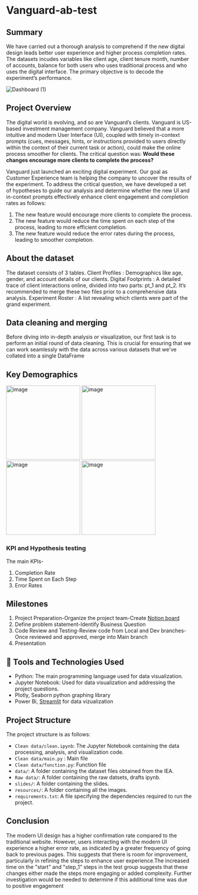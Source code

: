 # Vanguard-ab-test

## Summary

We have carried out a thorough analysis to comprehend if the new digital design leads better user experience and higher process completion rates. The datasets incudes variables like client age, client tenure month, number of accounts, balance for both users who uses traditional process and who uses the digital interface. The primary objective is to decode the experiment’s performance. 



![Dashboard (1)](https://github.com/user-attachments/assets/d72f1ca7-6fdd-49c6-a7bf-5e1d8a5e35a9)






## Project Overview

The digital world is evolving, and so are Vanguard’s clients. Vanguard is US-based investment management company. Vanguard believed that a more intuitive and modern User Interface (UI), coupled with timely in-context prompts (cues, messages, hints, or instructions provided to users directly within the context of their current task or action), could make the online process smoother for clients. The critical question was: **Would these changes encourage more clients to complete the process?**

Vanguard just launched an exciting digital experiment. Our goal as Customer Experience team is helping the company to uncover the results of the experiment. To address the critical question, we have developed a set of hypotheses to guide our analysis and determine whether the new UI and in-context prompts effectively enhance client engagement and completion rates as follows: <br>
1. The new feature would encourage more clients to complete the process. <br>
2. The new feature would reduce the time spent on each step of the process, leading to more efficient completion. <br>
3. The new feature would reduce the error rates during the process, leading to smoother completion. <br>


## About the dataset

The dataset consists of 3 tables.
Client Profiles : Demographics like age, gender, and account details of our clients.
Digital Footprints : A detailed trace of client interactions online, divided into two parts: pt_1 and pt_2. It’s recommended to merge these two files prior to a comprehensive data analysis.
Experiment Roster : A list revealing which clients were part of the grand experiment.

## Data cleaning and merging

Before diving into in-depth analysis or visualization, our first task is to perform an initial round of data cleaning. This is crucial for ensuring that we can work seamlessly with the data across various datasets that we've collated into a single DataFrame


## Key Demographics

<img width="200" alt="image" src="https://github.com/user-attachments/assets/b59c3413-6018-4b78-a3b7-fbe8066b29dc">
<img width="200" alt="image" src="https://github.com/user-attachments/assets/cc4b9f56-4f4e-4db6-842e-da30d78cccc0">
<img width="200" alt="image" src="https://github.com/user-attachments/assets/4fadb97b-db47-4515-8260-c60714026531">
<img width="200" alt="image" src="https://github.com/user-attachments/assets/50353301-043b-4889-8145-700575c07bb1">






### KPI and Hypothesis testing

The main KPIs-
1. Completion Rate
2. Time Spent on Each Step
3. Error Rates

   



## Milestones

  1. Project Preparation-Organize the project team-Create [Notion board](https://teal-server-788.notion.site/Vanguard-A-B-Testing-7139a9cc4a19438698eae03777b9accd)
  2. Define problem statement-Identify Business Question
  3. Code Review and Testing-Review code from Local and Dev branches-Once reviewed and approved, merge 
     into Main branch
  4. Presentation
  

## :toolbox: Tools and Technologies Used


- Python: The main programming language used for data visualization.
- Jupyter Notebook: Used for data visualization and addressing the project questions.
- Plotly, Seaborn python graphing library
- Power Bi, [Streamlit](http://localhost:8502/) for data vizualization

## Project Structure

The project structure is as follows:

- `Clean data/clean.ipynb`: The Jupyter Notebook containing the data processing, analysis, and visualization code.
- `Clean data/main.py` : Main file
- `Clean data/function.py`: Function file
- `data/`: A folder containing the dataset files obtained from the IEA.
- `Raw data/`: A folder containing the raw datsets, drafts ipynb.
- `slides/`: A folder containing the slides.
- `resources/`: A folder containing all the images.
- `requirements.txt`: A file specifying the dependencies required to run the project.


## Conclusion

The modern UI design has a higher confirmation rate compared to the traditional website. However, users interacting with the modern UI experience a higher error rate, as indicated by a greater frequency of going back to previous pages. This suggests that there is room for improvement, particularly in refining the steps to enhance user experience.The increased time on the "start" and "step_1" steps in the test group suggests that these changes either made the steps more engaging or added complexity. Further investigation would be needed to determine if this additional time was due to positive engagement 
